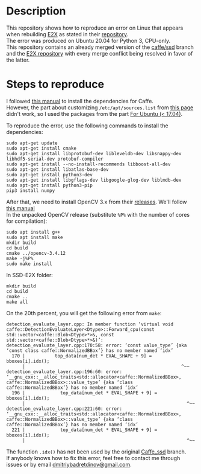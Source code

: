 # Description
This repository shows how to reproduce an error on Linux that appears when rebuilding [E2X][1] as stated in their [repository][3].  
The error was produced on Ubuntu 20.04 for Python 3, CPU-only.  
This repository contains an already merged version of the [caffe/ssd][2] branch and the [E2X repository][3] with every merge conflict being resolved in favor of the latter.

# Steps to reproduce
I followed [this manual][4] to install the dependencies for Caffe.  
However, the part about customizing `/etc/apt/sources.list` from [this page][5] didn't work, so I used the packages from the part [For Ubuntu (< 17.04)][4].  

To reproduce the error, use the following commands to install the dependencies:  
```
sudo apt-get update
sudo apt-get install cmake
sudo apt-get install libprotobuf-dev libleveldb-dev libsnappy-dev libhdf5-serial-dev protobuf-compiler
sudo apt-get install --no-install-recommends libboost-all-dev
sudo apt-get install libatlas-base-dev
sudo apt-get install python3-dev
sudo apt-get install libgflags-dev libgoogle-glog-dev liblmdb-dev
sudo apt-get install python3-pip
pip3 install numpy
```
After that, we need to install OpenCV 3.x from their [releases][6]. We'll follow [this manual][7]  
In the unpacked OpenCV release (substitute `%P%` with the number of cores for compilation):
```
sudo apt install g++
sudo apt install make
mkdir build
cd build
cmake ../opencv-3.4.12
make -j%P%
sudo make install
```
In SSD-E2X folder:  
```
mkdir build
cd build
cmake ..
make all
```
On the 20th percent, you will get the following error from `make`:
```
detection_evaluate_layer.cpp: In member function ‘virtual void caffe::DetectionEvaluateLayer<Dtype>::Forward_cpu(const std::vector<caffe::Blob<Dtype>*>&, const std::vector<caffe::Blob<Dtype>*>&)’:
detection_evaluate_layer.cpp:170:58: error: ‘const value_type’ {aka ‘const class caffe::NormalizedBBox’} has no member named ‘idx’
  170 |           top_data[num_det * EVAL_SHAPE + 9] = bboxes[i].idx();
      |                                                          ^~~
detection_evaluate_layer.cpp:196:60: error: ‘__gnu_cxx::__alloc_traits<std::allocator<caffe::NormalizedBBox>, caffe::NormalizedBBox>::value_type’ {aka ‘class caffe::NormalizedBBox’} has no member named ‘idx’
  196 |             top_data[num_det * EVAL_SHAPE + 9] = bboxes[i].idx();
      |                                                            ^~~
detection_evaluate_layer.cpp:221:60: error: ‘__gnu_cxx::__alloc_traits<std::allocator<caffe::NormalizedBBox>, caffe::NormalizedBBox>::value_type’ {aka ‘class caffe::NormalizedBBox’} has no member named ‘idx’
  221 |             top_data[num_det * EVAL_SHAPE + 9] = bboxes[i].idx();
      |                                                            ^~~
```
The function `.idx()` has not been used by the original [Caffe_ssd][2] branch.  
If anybody knows how to fix this error, feel free to contact me through issues or by email dmitriybadretdinov@gmail.com.

[1]: http://arxiv.org/abs/1811.08011
[2]: https://github.com/weiliu89/caffe/tree/ssd
[3]: https://github.com/gudovskiy/e2x
[4]: https://caffe.berkeleyvision.org/install_apt.html
[5]: https://caffe.berkeleyvision.org/install_apt_debian.html
[6]: https://github.com/opencv/opencv/releases/tag/3.4.12
[7]: https://docs.opencv.org/master/d7/d9f/tutorial_linux_install.html
